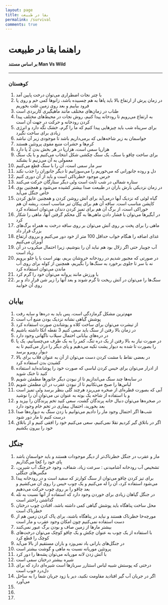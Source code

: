 ```yaml
---
layout: page
title: بقا در طبیعت
permalink: /survival
comments: true
---
```


<div class="row justify-content-between tools" style="margin-right:10px;margin-left:10px;">

<h1>راهنما بقا در طبیعت</h1>
<h4>بر اساس مستند Man Vs Wild</h4>
<hr>
<h3>کوهستان</h3>
<p>
<ol>
<li>با چتر نجات اضطراری می‌توان درخت پایین آمد </li>
<li>در زمان پرش از ارتفاع بالا باید پاها به هم چسبیده باشد، زانوها کمی خم و روی پا فرود بیاییم و بعد روی زمین غلت بخوریم </li>
<li>طناب در زمان‌های مختلف مانند ماهیگیری کاربردی است </li>
<li>به ارتفاع می‌رویم تا رودخانه پیدا کنیم، روش نجات در محیط‌های مختلف پیدا کردن رودخانه و حرکت در جهت آن است </li>
<li>برای سرپناه شب باید چیزهایی پیدا کنیم که ما را گرم، خشک نگه دارد و انرژی زیادی برای ساخت نگیرد </li>
<li>حواسمان به زیر شاخه‌هایی که برمی‌داریم باشد تا موجودی زیر آن نباشد </li>
<li>کرم‌ها و حشرات منبع مقوی پروتئین هستند </li>
<li>هزارپا سمی است، هزارپا در هر بخش بدن 2 پا دارد </li>
<li>برای ساخت چاقو با سنگ، یک سنگ چکشی شکل انتخاب می‌کنیم و با یک سنگ معمولی به آن می‌زنیم تا بشکند </li>
<li>سر مار سمی است، آن را با سنگ قطع می‌کنیم </li>
<li>دل و روده جانورانی که می‌خوریم را می‌سوزانیم تا دیگر جانوران را جذب نکند </li>
<li>خرس موجود خطرناکی است و باید از آن دوری کنیم </li>
<li>ستاره شمالی در شب ثابت است ولی دیگر ستارگان حرکت می‌کنند </li>
<li>در زمان نزدیکی بارش باران در طبیعت صدا بیشتر کشیده می‌شود و همچنین بوی خاص جنگل می‌آید </li>
<li>گیاه لوئی که نزدیک آبها درمی‌آید برای آتش روشن کردن و همچنین عایق کردن کاپشن مناسب است. ساقه آن هم برای پیکان تیر مناسب است. ریشه آن هم خوراکی است، از برگ آن هم برای تمیز کردن دندان می‌توان استفاده کرد </li>
<li>در آبگیرها می‌توان با فشار دادن ماهی‌ها به گل محکم گرفتن آنها، ماهی را شکار کرد </li>
<li>ماهی را برای پخت بر روی آتش می‌توان بر روی ساقه درخت به همراه برگ‌های بزرگ قرار داد </li>
<li>غذای اضافه را هنگام خواب حداقل 100 متر از خود دور می‌کنیم و برروی ارتفاع آویزان می‌کنیم </li>
<li>آب جویبار حتی اگر زلال بود هم نباید آن را بنوشیم، زیرا احتمال میکروب در آن زیاد است </li>
<li>در صورتی که مجبور شدیم در رودخانه خروشان بریم، بهتر است با پا جلو برویم نه با سر تا جلوی برخورد به سنگ‌ها را بگیریم، همچنین از کوله برای روی آب ماندن می‌توان استفاده کرد </li>
<li>با ورزش مانند پروانه می‌توان خود را گرم کرد </li>
<li>سنگ‌ها را می‌توان در آتش ریخت تا گرم شوند و بعد آنها را زیر شن قرار داد و بر روی آن خوابید </li>
</ol>
</p>

<h2>بیابان</h2>
<p>
<ol>
<li>مهم‌ترین مشکل گرمازدگی است، پس باید به دره‌ها و سایه رفت </li>
<li>پوشش گیاهی نشانه نزدیک بودن منبع آب است </li>
<li>از تیشرت می‌توان برای ساخت کلاه و پوشاندن صورت استفاده کرد </li>
<li>در زمان بالا رفتن از سنگ باید سعی کنیم 3 نقطه اتکا داشته باشیم </li>
<li>در دره‌های بیابانی احتمال سیلاب ناگهانی وجود دارد </li>
<li>در صورت نیاز به بالا رفتن از یک دره تنگ، کمر را به یک طرف می‌چسبانیم، یک پا را بصورت تا شده به دیوار پشت تکیه می‌دهیم و پای دیگر را دراز می‌کنیم تا به دیوار روبرو برسد </li>
<li>در بعضی نقاط با مشت کردن دست می‌توان از آن به عنوان قلاب برای بالا کشیدن بدن استفاده کرد </li>
<li>از ادرار می‌توان برای خیس کردن لباسی که صورت خود را پوشانده‌اید استفاده کنید تا خنک شوید </li>
<li>در سایه‌ها چند سنگ می‌اندازیم تا از نبودن دیگر جانورها مطمئن شویم </li>
<li>لباس‌ها را صبح می‌تکانیم تا از نبودن عقرب در آن مطمئن شویم </li>
<li>آبی که بصورت قطره‌ای از صخره می‌ریزد هرچند گلی بنظر برسد ولی تمیز است و با استفاده از شاخه یک بوته به عنوان نی می‌توان آن را نوشید </li>
<li>در صخره‌ها می‌توان دنبال خانه پرندگان گشت، سعی کنید تخم پرندگان را بپزید و بعد بخورید، احتمال بیماری در تخم خام وجود دارد </li>
<li>شب‌ها اگر احتمال وجود مار را دادیم می‌توانیم با زدن سنگ به دیواره‌ها صدا درست کنیم تا مار دور شود </li>
<li>اگر در باتلاق گیر کردیم تقلا نمی‌کنیم، سعی می‌کنیم خود را افقی کنیم و از باتلاق خود را بیرون بکشیم </li>
</ol>
</p>

<h2>جنگل</h2>
<p>
<ol>
<li>مار و عقرب در جنگل خطرناک‌تر از دیگر موجودات هستند و باید حواسمان باشد پای خود را کجا می‌گذاریم </li>
<li>تشخیص آب رودخانه آشامیدنی : سرعت زیاد، شفاف، وجود خرچنگ آب شیرین، مگس‌های جنگلی</li>
<li>برای تیز کردن چاقو می‌توان از سنگ کوارتز که سفید است و در رودخانه پیدا می‌شود استفاده کرد، آن را له می‌کنیم و یک چوب خیس را روی آن می‌کشیم و بعد چاقو را بر روی چوب حرکت می‌دهیم</li>
<li>در جنگل گیاهان زیادی برای خوردن وجود دارد که استفاده از آنها نسبت به تله گذاشتن راحتتر است</li>
<li>محل ساخت پناهگاه باید پوشش گیاهی کمی داشته باشد، افتادن چوب درختان خطرناک است</li>
<li>مورچه‌خا خطرناک هستند و نباید در پناهگاه باشند، برای پاک کردن زمین هم از دست استفاده نمی‌کنیم چون امکان وجود عقرب و مار است</li>
<li>بیشتر مارها از زمین صاف و بودن برگ عبور نمی‌کنند</li>
<li>با استفاده از یک چوب به عنوان چکش و یک چاقو کوچک می‌توان درخت‌های کوچک را قطع کرد</li>
<li>در جنگل‌های بارانی باد نمی‌وزد و باران مستقیم از بالا می‌آید</li>
<li>پروتئین موریانه نسبت به ماهی و گوشت بیشتر است</li>
<li>با آتش زدن لانه موریانه می‌توان پشه‌ها را دور کرد</li>
<li>شیره بیشتر درختان سمی است</li>
<li>درختی که پوستش شبیه لباس استتارر سربازها است شیره‌ای دارد که برای دل‌درد خوب است</li>
<li>اگر در جریان آب گیر افتادید مقاومت نکنید، دیر یا زود جریان شما را به ساحل می‌آورد</li>
<li></li>
<li></li>
<li></li>
</ol>
</p>

</div>
